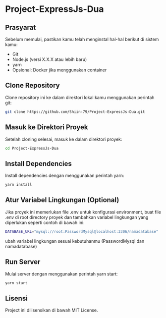 # Project-ExpressJs-Dua

## Prasyarat
Sebelum memulai, pastikan kamu telah menginstal hal-hal berikut di sistem kamu:

- Git
- Node.js (versi X.X.X atau lebih baru)
- yarn
- Opsional: Docker jika menggunakan container

## Clone Repository
Clone repository ini ke dalam direktori lokal kamu menggunakan perintah git:

```bash
git clone https://github.com/Shiin-79/Project-ExpressJs-Dua.git
```

## Masuk ke Direktori Proyek
Setelah cloning selesai, masuk ke dalam direktori proyek:

```bash
cd Project-ExpressJs-Dua
```

## Install Dependencies
Install dependencies dengan menggunakan perintah yarn:

```bash
yarn install
``` 
## Atur Variabel Lingkungan (Optional)
Jika proyek ini memerlukan file .env untuk konfigurasi environment, buat file .env di root directory proyek dan tambahkan variabel lingkungan yang diperlukan seperti contoh di bawah ini:

```bash
DATABASE_URL="mysql://root:PasswordMysql@localhost:3306/namadatabase"

```
ubah variabel lingkungan sesuai kebutuhanmu (PasswordMysql dan namadatabase)

## Run Server
Mulai server dengan menggunakan perintah yarn start:

```bash
yarn start
``` 

## Lisensi
Project ini dilisensikan di bawah MIT License.